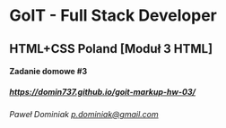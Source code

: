 # GoIT - Full Stack Developer

## HTML+CSS Poland [Moduł 3 HTML]

#### Zadanie domowe #3

##### https://domin737.github.io/goit-markup-hw-03/

_Paweł Dominiak <p.dominiak@gmail.com>_
